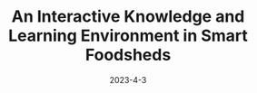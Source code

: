 ---
title: "An Interactive Knowledge and Learning Environment in Smart Foodsheds"
collection: publications
category: paper
permalink: /publication/ikle
date: 2023-4-3
paperurl: 'http://yameitu.github.io/files/IKLE.pdf'
venue: "IEEE Computer Graphics and Applications"
---
